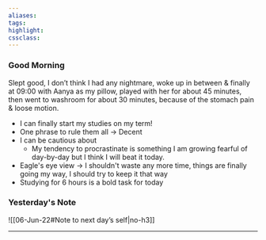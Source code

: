 ```yaml
---
aliases:  
tags:
highlight:  
cssclass:
---
```


### Good Morning
Slept good, I don’t think I had any nightmare, woke up in between & finally at 09:00 with Aanya as my pillow, played with her for about 45 minutes, then went to washroom for about 30 minutes, because of the stomach pain & loose motion.

- I can finally start my studies on my term!
- One phrase to rule them all → Decent
- I can be cautious about
    - My tendency to procrastinate is something I am growing fearful of day-by-day but I think I will beat it today.
- Eagle's eye view → I shouldn't waste any more time, things are finally going my way, I should try to keep it that way
- Studying for 6 hours is a bold task for today

### Yesterday's Note
 ![[06-Jun-22#Note to next day’s self|no-h3]]

--- 

